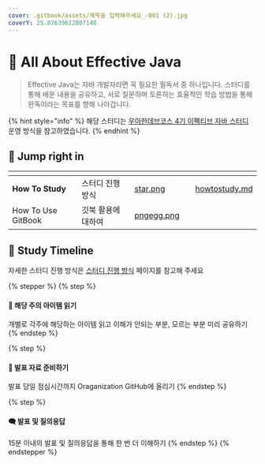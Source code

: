 ```yaml
---
cover: .gitbook/assets/제목을 입력해주세요_-001 (2).jpg
coverY: 25.87639612807148
---
```


# 🍄 All About Effective Java

> Effective Java는 자바 개발자라면 꼭 필요한 필독서 중 하나입니다. 스터디를 통해 배운 내용을 공유하고, 서로 질문하며 토론하는 효율적인 학습 방법을 통해 완독이라는 목표를 향해 나아갑니다.

{% hint style="info" %}
해당 스터디는 [우아한데브코스 4기 이펙티브 자바 스터디](https://github.com/woowacourse-study/2022-effective-java?tab=readme-ov-file) 운영 방식을 참고하였습니다.
{% endhint %}

## 🔗 Jump right in

<table data-view="cards"><thead><tr><th></th><th></th><th data-hidden data-card-cover data-type="files"></th><th data-hidden></th><th data-hidden data-card-target data-type="content-ref"></th></tr></thead><tbody><tr><td><strong>How To Study</strong></td><td>스터디 진행 방식</td><td><a href=".gitbook/assets/star.png">star.png</a></td><td></td><td><a href="all-about-study/howtostudy.md">howtostudy.md</a></td></tr><tr><td>How To Use GitBook</td><td>깃북 활용에 대하여</td><td><a href=".gitbook/assets/pngegg.png">pngegg.png</a></td><td></td><td></td></tr></tbody></table>

## 🎹 Study Timeline

자세한 스터디 진행 방식은 [스터디 진행 방식](all-about-study/howtostudy.md) 페이지를 참고해 주세요

{% stepper %}
{% step %}
#### 📖 해당 주의 아이템 읽기

개별로 각주에 해당하는 아이템 읽고 이해가 안되는 부분, 모르는 부분 미리 공유하기
{% endstep %}

{% step %}
#### 📂 발표 자료 준비하기

발표 당일 점심시간까지 Oraganization GitHub에 올리기
{% endstep %}

{% step %}
#### 🗨️ 발표 및 질의응답

15분 이내의 발표 및 질의응답을 통해 한 번 더 이해하기
{% endstep %}
{% endstepper %}
